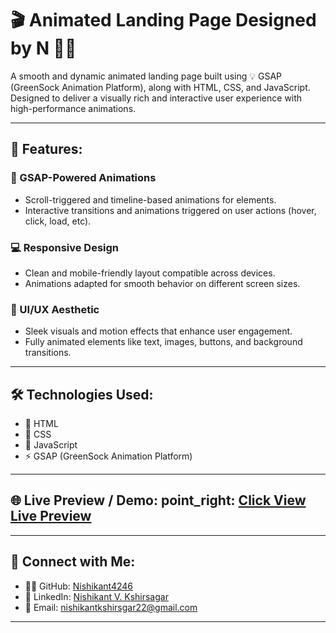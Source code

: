 # 🎬 Animated Landing Page Designed by N 🚀✨

A smooth and dynamic animated landing page built using 💡 GSAP (GreenSock Animation Platform), along with HTML, CSS, and JavaScript. Designed to deliver a visually rich and interactive user experience with high-performance animations.

---

## 🌟 Features:

### 🎯 GSAP-Powered Animations
- Scroll-triggered and timeline-based animations for elements.
- Interactive transitions and animations triggered on user actions (hover, click, load, etc).

### 💻 Responsive Design
- Clean and mobile-friendly layout compatible across devices.
- Animations adapted for smooth behavior on different screen sizes.

### 🎨 UI/UX Aesthetic
- Sleek visuals and motion effects that enhance user engagement.
- Fully animated elements like text, images, buttons, and background transitions.

---

## 🛠️ Technologies Used:

- 🧱 HTML
- 🎨 CSS
- 🧠 JavaScript
- ⚡ GSAP (GreenSock Animation Platform)
---

## 🌐 Live Preview / Demo: point_right: [Click View Live Preview](https://nishikant4246.github.io/Animated-Project-1/) 

---

## 🤝 Connect with Me:

- 👨‍💻 GitHub: [Nishikant4246](https://github.com/Nishikant4246)
- 🔗 LinkedIn: [Nishikant V. Kshirsagar](https://www.linkedin.com/in/nishikant-v-kshirsagar-483a2b259/)
- 📧 Email: [nishikantkshirsgar22@gmail.com](mailto:nishikantkshirsgar22@gmail.com)

---
